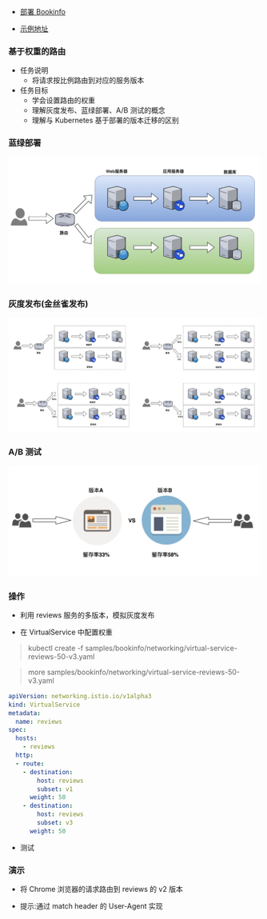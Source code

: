 - [部署 Bookinfo](https://istio.io/latest/docs/examples/bookinfo/)

- [示例地址](https://istio.io/latest/zh/docs/tasks/traffic-management/traffic-shifting/)

### 基于权重的路由
- 任务说明
  - 将请求按比例路由到对应的服务版本
- 任务目标
  - 学会设置路由的权重
  - 理解灰度发布、蓝绿部署、A/B 测试的概念
  - 理解与 Kubernetes 基于部署的版本迁移的区别

### 蓝绿部署
![蓝绿部署示意图](image/蓝绿部署示意图.png)

### 灰度发布(金丝雀发布)
![灰度发布(金丝雀发布)](image/灰度发布(金丝雀发布).png)

### A/B 测试
![A/B测试](image/A:B测试.png)

### 操作
- 利用 reviews 服务的多版本，模拟灰度发布
  
- 在 VirtualService 中配置权重 

> kubectl create -f samples/bookinfo/networking/virtual-service-reviews-50-v3.yaml

> more samples/bookinfo/networking/virtual-service-reviews-50-v3.yaml
```yaml
apiVersion: networking.istio.io/v1alpha3
kind: VirtualService
metadata:
  name: reviews
spec:
  hosts:
    - reviews
  http:
  - route:
    - destination:
        host: reviews
        subset: v1
      weight: 50
    - destination:
        host: reviews
        subset: v3
      weight: 50
```

-  测试

### 演示
- 将 Chrome 浏览器的请求路由到 reviews 的 v2 版本
  
- 提示:通过 match header 的 User-Agent 实现



